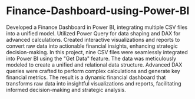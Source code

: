 # Finance-Dashboard-using-Power-BI
Developed a Finance Dashboard in Power BI, integrating multiple CSV files into a unified model. Utilized Power Query for data shaping and DAX for advanced calculations. Created interactive visualizations and reports to convert raw data into actionable financial insights, enhancing strategic decision-making.
In this project, nine CSV files were seamlessly integrated into Power BI using the "Get Data" feature. The data was meticulously modeled to create a unified and relational data structure. Advanced DAX queries were crafted to perform complex calculations and generate key financial metrics. The result is a dynamic financial dashboard that transforms raw data into insightful visualizations and reports, facilitating informed decision-making and strategic analysis.
